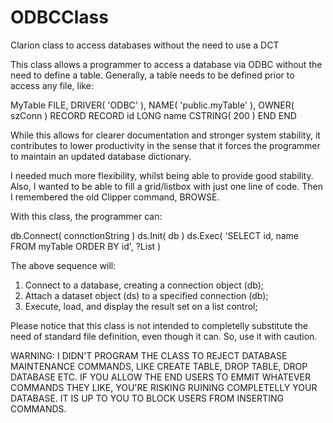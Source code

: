 ODBCClass
=========

Clarion class to access databases without the need to use a DCT

This class allows a programmer to access a database via ODBC without the need to define a table.
Generally, a table needs to be defined prior to access any file, like:

MyTable       FILE, DRIVER( 'ODBC' ), NAME( 'public.myTable' ), OWNER( szConn )
RECORD          RECORD
id                LONG
name              CSTRING( 200 )
                END
              END
              
While this allows for clearer documentation and stronger system stability, it contributes to lower productivity in the sense that it forces the programmer to maintain an updated database dictionary.

I needed much more flexibility, whilst being able to provide good stability. Also, I wanted to be able to fill a grid/listbox with just one line of code. Then I remembered the old Clipper command, BROWSE.

With this class, the programmer can:

  db.Connect( connctionString )
  ds.Init( db )
  ds.Exec( 'SELECT id, name FROM myTable ORDER BY id', ?List )
  
The above sequence will:

1) Connect to a database, creating a connection object (db);
2) Attach a dataset object (ds) to a specified connection (db);
3) Execute, load, and display the result set on a list control;

Please notice that this class is not intended to completelly substitute the need of standard file definition, even though it can. So, use it with caution.

WARNING: 
I DIDN'T PROGRAM THE CLASS TO REJECT DATABASE MAINTENANCE COMMANDS, LIKE CREATE TABLE, DROP TABLE, DROP DATABASE ETC. IF YOU ALLOW THE END USERS TO EMMIT WHATEVER COMMANDS THEY LIKE, YOU'RE RISKING RUINING COMPLETELLY YOUR DATABASE. IT IS UP TO YOU TO BLOCK USERS FROM INSERTING COMMANDS.

